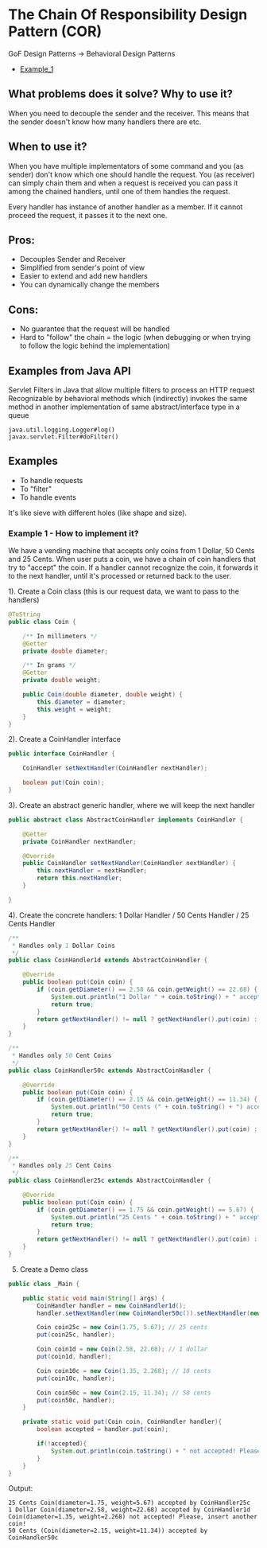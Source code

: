 # The Chain Of Responsibility Design Pattern (COR)

GoF Design Patterns -> Behavioral Design Patterns

- [Example_1](https://github.com/Iretha/ebook-design-patterns/tree/master/src/com/smdev/gof/behavioral/chain_of_responisiblity) 

## What problems does it solve? Why to use it?
When you need to decouple the sender and the receiver. This means that the sender doesn't know how many 
handlers there are etc.

## When to use it?
When you have multiple implementators of some command and you (as sender) don't know 
which one should handle the request. You (as receiver) can simply chain them and when a request is received
you can pass it among the chained handlers, until one of them handles the request.

Every handler has instance of another handler as a member. 
If it cannot proceed the request, it passes it to the next one.

## Pros:
- Decouples Sender and Receiver
- Simplified from sender's point of view 
- Easier to extend and add new handlers
- You can dynamically change the members

## Cons:
- No guarantee that the request will be handled
- Hard to "follow" the chain = the logic (when debugging or when trying to follow the logic behind the implementation)

## Examples from Java API
Servlet Filters in Java that allow multiple filters to process an HTTP request
Recognizable by behavioral methods which (indirectly) invokes the same method in another implementation of same abstract/interface type in a queue
```
java.util.logging.Logger#log()
javax.servlet.Filter#doFilter()
```
## Examples
- To handle requests
- To "filter" 
- To handle events

It's like sieve with different holes (like shape and size).

### Example 1 - How to implement it?
We have a vending machine that accepts only coins from 1 Dollar, 50 Cents and 25 Cents.
When user puts a coin, we have a chain of coin handlers that try to "accept" the coin.
If a handler cannot recognize the coin, it forwards it to the next handler, until it's processed 
or returned back to the user.

1). Create a Coin class (this is our request data, we want to pass to the handlers)
```java
@ToString
public class Coin {

    /** In millimeters */
    @Getter
    private double diameter;

    /** In grams */
    @Getter
    private double weight;

    public Coin(double diameter, double weight) {
        this.diameter = diameter;
        this.weight = weight;
    }
}
```

2). Create a CoinHandler interface
```java
public interface CoinHandler {

    CoinHandler setNextHandler(CoinHandler nextHandler);

    boolean put(Coin coin);
}
```
3). Create an abstract generic handler, where we will keep the next handler
```java
public abstract class AbstractCoinHandler implements CoinHandler {

    @Getter
    private CoinHandler nextHandler;

    @Override
    public CoinHandler setNextHandler(CoinHandler nextHandler) {
        this.nextHandler = nextHandler;
        return this.nextHandler;
    }

}
```
4). Create the concrete handlers: 1 Dollar Handler / 50 Cents Handler / 25 Cents Handler
```java
/**
 * Handles only 1 Dollar Coins
 */
public class CoinHandler1d extends AbstractCoinHandler {

    @Override
    public boolean put(Coin coin) {
        if (coin.getDiameter() == 2.58 && coin.getWeight() == 22.68) {
            System.out.println("1 Dollar " + coin.toString() + " accepted by " + getClass().getSimpleName());
            return true;
        }
        return getNextHandler() != null ? getNextHandler().put(coin) : false;
    }
}
```
```java
/**
 * Handles only 50 Cent Coins
 */
public class CoinHandler50c extends AbstractCoinHandler {

    @Override
    public boolean put(Coin coin) {
        if (coin.getDiameter() == 2.15 && coin.getWeight() == 11.34) {
            System.out.println("50 Cents (" + coin.toString() + ") accepted by " + getClass().getSimpleName());
            return true;
        }
        return getNextHandler() != null ? getNextHandler().put(coin) : false;
    }
}
```
```java
/**
 * Handles only 25 Cent Coins
 */
public class CoinHandler25c extends AbstractCoinHandler {

    @Override
    public boolean put(Coin coin) {
        if (coin.getDiameter() == 1.75 && coin.getWeight() == 5.67) {
            System.out.println("25 Cents " + coin.toString() + " accepted by " + getClass().getSimpleName());
            return true;
        }
        return getNextHandler() != null ? getNextHandler().put(coin) : false;
    }
}

```
5) Create a Demo class
```java
public class _Main {

    public static void main(String[] args) {
        CoinHandler handler = new CoinHandler1d();
        handler.setNextHandler(new CoinHandler50c()).setNextHandler(new CoinHandler25c());

        Coin coin25c = new Coin(1.75, 5.67); // 25 cents
        put(coin25c, handler);

        Coin coin1d = new Coin(2.58, 22.68); // 1 dollar
        put(coin1d, handler);

        Coin coin10c = new Coin(1.35, 2.268); // 10 cents
        put(coin10c, handler);

        Coin coin50c = new Coin(2.15, 11.34); // 50 cents
        put(coin50c, handler);
    }

    private static void put(Coin coin, CoinHandler handler){
        boolean accepted = handler.put(coin);

        if(!accepted){
            System.out.println(coin.toString() + " not accepted! Please, insert another coin!");
        }
    }
}

```
Output:
```
25 Cents Coin(diameter=1.75, weight=5.67) accepted by CoinHandler25c
1 Dollar Coin(diameter=2.58, weight=22.68) accepted by CoinHandler1d
Coin(diameter=1.35, weight=2.268) not accepted! Please, insert another coin!
50 Cents (Coin(diameter=2.15, weight=11.34)) accepted by CoinHandler50c
```
